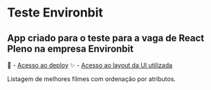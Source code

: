 # Teste Environbit
## App criado para o teste para a vaga de React Pleno na empresa Environbit

🚀 - [Acesso ao deploy](https://viniciusmelo.herokuapp.com/login)
✨ - [Acesso ao layout da UI utilizada](https://www.figma.com/file/ym8s8w8sydNzYS3TeBTzWR/Sele%C3%A7%C3%A3o-Env?node-id=0%3A1&t=lx3auxED3I6jrO0Q-1)

Listagem de melhores filmes com ordenação por atributos.
